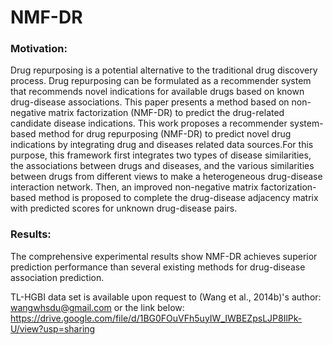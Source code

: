 # NMF-DR
### Motivation: 
Drug repurposing is a potential alternative to the traditional drug discovery process. Drug
repurposing can be formulated as a recommender system that recommends novel indications for available
drugs based on known drug-disease associations. This paper presents a method based on non-negative
matrix factorization (NMF-DR) to predict the drug-related candidate disease indications. This work
proposes a recommender system-based method for drug repurposing (NMF-DR) to predict novel drug
indications by integrating drug and diseases related data sources.For this purpose, this framework first
integrates two types of disease similarities, the associations between drugs and diseases, and the
various similarities between drugs from different views to make a heterogeneous drug-disease interaction
network. Then, an improved non-negative matrix factorization-based method is proposed to complete the
drug-disease adjacency matrix with predicted scores for unknown drug-disease pairs.
### Results: 
The comprehensive experimental results show NMF-DR achieves superior prediction
performance than several existing methods for drug-disease association prediction.


TL-HGBI data set is available upon request to (Wang et al., 2014b)'s author: wangwhsdu@gmail.com or the link below:
https://drive.google.com/file/d/1BG0FOuVFh5uyIW_IWBEZpsLJP8IlPk-U/view?usp=sharing
